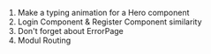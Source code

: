 1. Make a typing animation for a Hero component
2. Login Component & Register Component similarity
3. Don't forget about ErrorPage
4. Modul Routing

